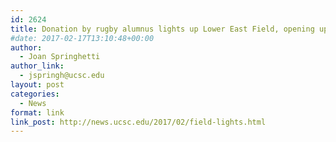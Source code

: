 ```yaml
---
id: 2624
title: Donation by rugby alumnus lights up Lower East Field, opening up training, match  hours
#date: 2017-02-17T13:10:48+00:00
author:
  - Joan Springhetti
author_link:
  - jspringh@ucsc.edu
layout: post
categories:
  - News
format: link
link_post: http://news.ucsc.edu/2017/02/field-lights.html
---
```

